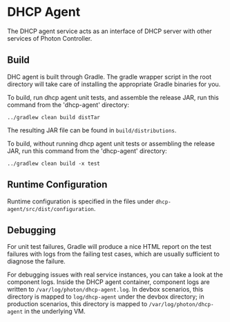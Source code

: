 # DHCP Agent

The DHCP agent service acts as an interface of DHCP server with other services of Photon Controller.

## Build

DHC agent is built through Gradle. The gradle wrapper script in the root directory will take care of installing the
appropriate Gradle binaries for you.

To build, run dhcp agent unit tests, and assemble the release JAR, run this command from the 'dhcp-agent' directory:

```
../gradlew clean build distTar
```

The resulting JAR file can be found in `build/distributions`.

To build, without running dhcp agent unit tests or assembling the release JAR, run this command from the
'dhcp-agent' directory:

```
../gradlew clean build -x test
```

## Runtime Configuration

Runtime configuration is specified in the files under `dhcp-agent/src/dist/configuration`.

## Debugging

For unit test failures, Gradle will produce a nice HTML report on the test failures with logs from the failing test
cases, which are usually sufficient to diagnose the failure.

For debugging issues with real service instances, you can take a look at the component logs. Inside the DHCP agent
container, component logs are written to `/var/log/photon/dhcp-agent.log`. In devbox scenarios, this directory is
mapped to `log/dhcp-agent` under the devbox directory; in production scenarios, this directory is mapped to
`/var/log/photon/dhcp-agent` in the underlying VM.

